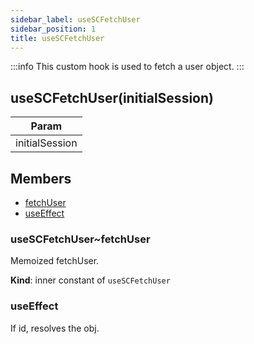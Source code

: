 ```yaml
---
sidebar_label: useSCFetchUser
sidebar_position: 1
title: useSCFetchUser
---
```



:::info
This custom hook is used to fetch a user object.
:::

## useSCFetchUser(initialSession)


| Param |
| --- |
| initialSession | 


## Members

- [fetchUser](#fetchUser)
- [useEffect](#useEffect)

<a name="fetchUser"></a>

### useSCFetchUser~fetchUser

Memoized fetchUser.

**Kind**: inner constant of `useSCFetchUser`

<a name="useEffect"></a>

### useEffect

If id, resolves the obj.